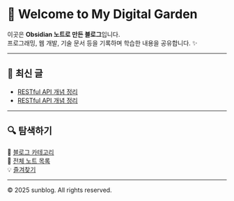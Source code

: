 # 🌿 Welcome to My Digital Garden

이곳은 **Obsidian 노트로 만든 블로그**입니다.  
프로그래밍, 웹 개발, 기술 문서 등을 기록하며 학습한 내용을 공유합니다. ✨

---

## 📌 최신 글
- [RESTful API 개념 정리](restful-api.html)
- [RESTful API 개념 정리](restful-api.html)

---

## 🔍 탐색하기
🔗 [블로그 카테고리](categories.html)  
📁 [전체 노트 목록](all-notes.html)  
💡 [즐겨찾기](favorites.html)  

---

© 2025 sunblog. All rights reserved.
